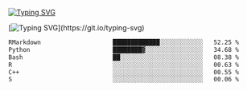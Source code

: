 [![Typing SVG](https://readme-typing-svg.demolab.com?font=Fira+Code&duration=1&pause=1000&center=true&vCenter=true&width=435&lines=Ivy+Streeter)](https://git.io/typing-svg)

[![Typing SVG](https://readme-typing-svg.demolab.com?font=Fira+Code&pause=1000&center=true&width=435&lines=Hello%2C+nice+to+meet+you!;I+am+a+researcher+in+biotech.;I+am+interested+in+bioinformatics.;I+am+self-taught+and+love+learning.;Feel+free+to+reach+out!)](https://git.io/typing-svg)
<!--START_SECTION:waka-->

```txt
RMarkdown                    █████████████░░░░░░░░░░░░   52.25 %
Python                       ████████▓░░░░░░░░░░░░░░░░   34.68 %
Bash                         ██░░░░░░░░░░░░░░░░░░░░░░░   08.38 %
R                            ░░░░░░░░░░░░░░░░░░░░░░░░░   00.63 %
C++                          ░░░░░░░░░░░░░░░░░░░░░░░░░   00.55 %
S                            ░░░░░░░░░░░░░░░░░░░░░░░░░   00.06 %
```

<!--END_SECTION:waka-->
